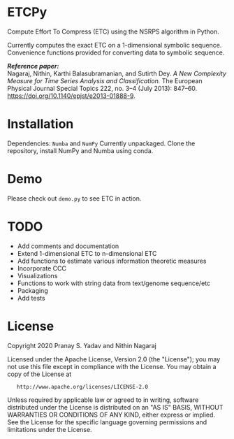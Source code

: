 # ETCPy
Compute Effort To Compress (ETC) using the NSRPS algorithm in Python.  
  
Currently computes the exact ETC on a 1-dimensional symbolic sequence. Convenience functions provided for converting data to symbolic sequence.  
  
***Reference paper:***  
Nagaraj, Nithin, Karthi Balasubramanian, and Sutirth Dey. *A New Complexity Measure for Time Series Analysis and Classification.* The European Physical Journal Special Topics 222, no. 3–4 (July 2013): 847–60. https://doi.org/10.1140/epjst/e2013-01888-9.
  
# Installation
Dependencies: `Numba` and `NumPy`
Currently unpackaged. Clone the repository, install NumPy and Numba using conda.
  
# Demo
Please check out `demo.py` to see ETC in action.
  
# TODO
 - Add comments and documentation
 - Extend 1-dimensional ETC to n-dimensional ETC
 - Add functions to estimate various information theoretic measures
 - Incorporate CCC
 - Visualizations
 - Functions to work with string data from text/genome sequence/etc
 - Packaging
 - Add tests
  
# License
Copyright 2020 Pranay S. Yadav and Nithin Nagaraj

   Licensed under the Apache License, Version 2.0 (the "License");
   you may not use this file except in compliance with the License.
   You may obtain a copy of the License at

       http://www.apache.org/licenses/LICENSE-2.0

   Unless required by applicable law or agreed to in writing, software
   distributed under the License is distributed on an "AS IS" BASIS,
   WITHOUT WARRANTIES OR CONDITIONS OF ANY KIND, either express or implied.
   See the License for the specific language governing permissions and
   limitations under the License.
